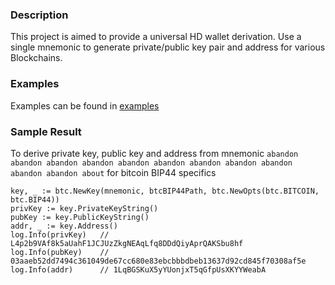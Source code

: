 ### Description
This project is aimed to provide a universal HD wallet derivation. Use a single mnemonic to generate private/public key pair and address for various Blockchains.

### Examples
Examples can be found in [examples](https://github.com/shawn-cx-li/wallet-core/tree/master/pkg/examples/demo.go)

### Sample Result
To derive private key, public key and address from mnemonic `abandon abandon abandon abandon abandon abandon abandon abandon abandon abandon abandon about` for bitcoin BIP44 specifics

```
key, _ := btc.NewKey(mnemonic, btcBIP44Path, btc.NewOpts(btc.BITCOIN, btc.BIP44))
privKey := key.PrivateKeyString()
pubKey := key.PublicKeyString()
addr, _ := key.Address()
log.Info(privKey)   // L4p2b9VAf8k5aUahF1JCJUzZkgNEAqLfq8DDdQiyAprQAKSbu8hf
log.Info(pubKey)    // 03aaeb52dd7494c361049de67cc680e83ebcbbbdbeb13637d92cd845f70308af5e
log.Info(addr)      // 1LqBGSKuX5yYUonjxT5qGfpUsXKYYWeabA
```
